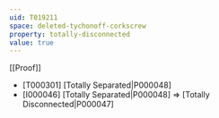 ```yaml
---
uid: T019211
space: deleted-tychonoff-corkscrew
property: totally-disconnected
value: true
---
```

[[Proof]]

* [T000301] [Totally Separated|P000048]
* [I000046] [Totally Separated|P000048] => [Totally Disconnected|P000047]

